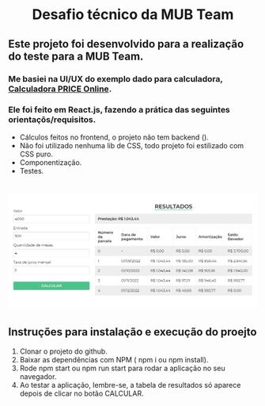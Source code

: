 <h1 align="center">Desafio técnico da MUB Team</h1>

## Este projeto foi desenvolvido para a realização do teste para a MUB Team.
### Me basiei na UI/UX do exemplo dado para calculadora, [Calculadora PRICE Online](https://www.calculadora.com.br/financeira/financiamento-price/).
### Ele foi feito em React.js, fazendo a prática das seguintes orientaçõs/requisitos.
- Cálculos feitos no frontend, o projeto não tem backend ().
- Não foi utilizado nenhuma lib de CSS, todo projeto foi estilizado com CSS puro.
- Componentização.
- Testes.

<h1 align="center">
  <img alt="challenge" title="#challenge" src="./src/assets/mub.png" />
</h1>

## Instruções para instalação e execução do proejto

1. Clonar o projeto do github.
2. Baixar as dependências com NPM ( npm i ou npm install).
3. Rode npm start ou npm run start para rodar a aplicação no seu navegador.
4. Ao testar a aplicação, lembre-se, a tabela de resultados só aparece depois de clicar no botão CALCULAR.
